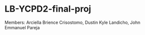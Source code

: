 # LB-YCPD2-final-proj
Members: Arciella Brience Crisostomo, Dustin Kyle Landicho, John Emmanuel Pareja
